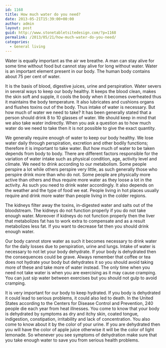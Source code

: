 ```yaml
---
id: 1168
title: How much water do you need?
date: 2013-05-21T15:39:00+00:00
author: admin
layout: post
guid: http://www.stonetabletsitedesign.com/?p=1168
permalink: /2013/05/21/how-much-water-do-you-need/
categories:
  - General living
---
```

Water is equally important as the air we breathe. A man can stay alive for some time without food but cannot stay alive for long without water. Water is an important element present in our body. The human body contains about 75 per cent of water.

It is the basis of blood, digestive juices, urine and perspiration. Water severs in several ways to keep our body healthy. It keeps the blood clean, makes the skin soft and supple, it cools the body when it becomes overheated thus it maintains the body temperature. It also lubricates and cushions organs and flushes toxins out of the body. Thus intake of water is necessary. But how much of water we need to take? It has been generally stated that a person should drink 8 to 10 glasses of water. We should keep in mind that we also take water indirectly. When you ask a question as to how much water do we need to take then it is not possible to give the exact quantity.

We generally require enough of water to keep our body healthy. We lose water daily through perspiration, excretion and other bodily functions; therefore it is important to take water. But how much of water to be taken depends from body to body. There are different factors responsible for the variation of water intake such as physical condition, age, activity level and climate. We need to drink according to our metabolism. Some people perspire a lot while others perspire very little, as such generally those who perspire drink more than who do not. Some people are physically more active than others and thus require more water as they loose a lot in the activity. As such you need to drink water accordingly. It also depends on the weather and the type of food we eat. People living in hot places usually require and drink more water than people living in the colder regions.

The kidneys filter away the toxins, in-digested water and salts out of the bloodstream. The kidneys do not function properly if you do not take enough water. Moreover if kidneys do not function properly then the liver that metabolizes fat has to work extra to compensate and as a result metabolizes less fat. If you want to decrease fat then you should drink enough water.

Our body cannot store water as such it becomes necessary to drink water for the daily losses due to perspiration, urine and lungs. Intake of water is necessary to not let your body dehydrate. If your body is dehydrated then the consequences could be grave. Always remember that coffee or tea does not hydrate your body but dehydrates it so you should avoid taking more of these and take more of water instead. The only time when you need not take water is when you are exercising as it may cause cramping. You can just sip water between exercises but you should not gulp to avoid cramping.

It is very important for our body to keep hydrated. If you body is dehydrated it could lead to serious problems, it could also led to death. In the United States according to the Centers for Disease Control and Prevention, 240 people die each year from heat illnesses. You come to know that your body is dehydrated by symptoms as dry and itchy skin, coated tongue, indigestion, constipation, irritability and lack of concentration. You also come to know about it by the color of your urine. If you are dehydrated then you will have the color of apple juice otherwise it will be the color of light lemonade. So whenever you see symptoms of dehydration make sure that you take enough water to save you from serious health problems.